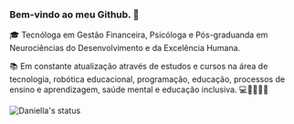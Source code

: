 ### Bem-vindo ao meu Github. 👋

🎓 Tecnóloga em Gestão Financeira, Psicóloga e Pós-graduanda em Neurociências do Desenvolvimento e da Excelência Humana.

📚 Em constante atualização através de estudos e cursos na área de tecnologia, robótica educacional, programação, educação, processos de ensino e aprendizagem, saúde mental e educação inclusiva.
💻🎵🎨👩‍💻




![Daniella's status](https://github-readme-stats.vercel.app/api?username=daniellamlima&theme=bear&show_icons=true)
<!--
**daniellamlima/daniellamlima** is a ✨ _special_ ✨ repository because its `README.md` (this file) appears on your GitHub profile.

Here are some ideas to get you started:

- 🔭 I’m currently working on ...
- 🌱 I’m currently learning ...
- 👯 I’m looking to collaborate on ...
- 🤔 I’m looking for help with ...
- 💬 Ask me about ...
- 📫 How to reach me: ...
- 😄 Pronouns: ...
- ⚡ Fun fact: ...
-->
